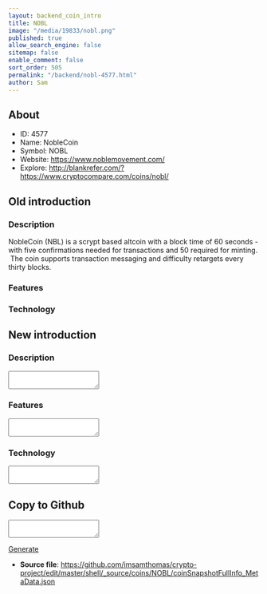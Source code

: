 ```yaml
---
layout: backend_coin_intro
title: NOBL
image: "/media/19833/nobl.png"
published: true
allow_search_engine: false
sitemap: false
enable_comment: false
sort_order: 505
permalink: "/backend/nobl-4577.html"
author: Sam
---
```


## About

- ID: 4577
- Name: NobleCoin
- Symbol: NOBL
- Website: https://www.noblemovement.com/
- Explore: http://blankrefer.com/?https://www.cryptocompare.com/coins/nobl/


## Old introduction

### Description

<p>NobleCoin (NBL) is a scrypt based altcoin with a block time of 60 seconds - with five confirmations needed for transactions and 50 required for minting.  The coin supports transaction messaging and difficulty retargets every thirty blocks.</p>

### Features


### Technology




## New introduction


### Description
<textarea id="meta_description" name="description"></textarea>

### Features
<textarea id="meta_features" name="features"></textarea>

### Technology
<textarea id="meta_technology" name="technology"></textarea>


## Copy to Github

<textarea id="coinsnapshotfullinfo_metadata"></textarea>

<a href="#gen" onclick="generateMetaDatJson()">Generate</a>

- **Source file**: <a href="https://github.com/imsamthomas/crypto-project/edit/master/shell/_source/coins/NOBL/coinSnapshotFullInfo_MetaData.json">https://github.com/imsamthomas/crypto-project/edit/master/shell/_source/coins/NOBL/coinSnapshotFullInfo_MetaData.json</a>

